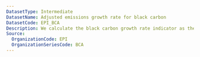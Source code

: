 ```yaml
---
DatasetType: Intermediate
DatasetName: Adjusted emissions growth rate for black carbon
DatasetCode: EPI_BCA
Description: We calculate the black carbon growth rate indicator as the average annual rate of black carbon emissions over the years 2013-2022. We then adjust for economic trends to isolate change due to policy effort rather than economic fluctuation.  A score of 100 indicates a country is cutting emissions by ≥5% per year
Source:
  OrganizationCode: EPI
  OrganizationSeriesCode: BCA
---
```

